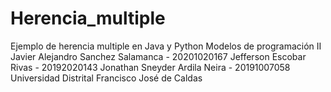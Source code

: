 # Herencia_multiple
Ejemplo de herencia multiple en Java y Python
Modelos de programación II
Javier Alejandro Sanchez Salamanca - 20201020167
Jefferson Escobar Rivas - 20192020143
Jonathan Sneyder Ardila Neira - 20191007058
Universidad Distrital Francisco José de Caldas
